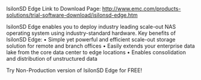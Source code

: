 IsilonSD Edge Link to Download Page: http://www.emc.com/products-solutions/trial-software-download/isilonsd-edge.htm

IsilonSD Edge enables you to deploy industry leading scale-out NAS operating system using industry-standard hardware. 
Key benefits of IsilonSD Edge:
•	Simple yet powerful and efficient scale-out storage solution for remote and branch offices
•	Easily extends your enterprise data lake from the core data center to edge locations
•	Enables consolidation and distribution of unstructured data 

Try Non-Production version of IsilonSD Edge for FREE!
